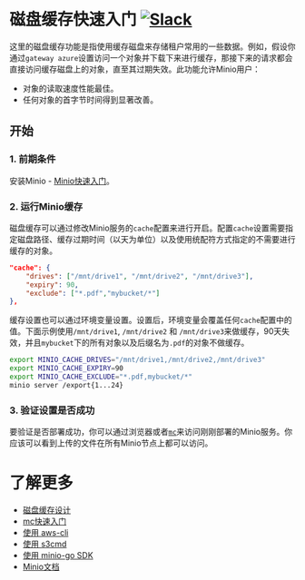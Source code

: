 # 磁盘缓存快速入门 [![Slack](https://slack.min.io/slack?type=svg)](https://slack.min.io)

这里的磁盘缓存功能是指使用缓存磁盘来存储租户常用的一些数据。例如，假设你通过`gateway azure`设置访问一个对象并下载下来进行缓存，那接下来的请求都会直接访问缓存磁盘上的对象，直至其过期失效。此功能允许Minio用户：
- 对象的读取速度性能最佳。
- 任何对象的首字节时间得到显著改善。

## 开始

### 1. 前期条件
安装Minio - [Minio快速入门](https://docs.min.io/docs/minio-quickstart-guide)。

### 2. 运行Minio缓存
磁盘缓存可以通过修改Minio服务的`cache`配置来进行开启。配置`cache`设置需要指定磁盘路径、缓存过期时间（以天为单位）以及使用统配符方式指定的不需要进行缓存的对象。

```json
"cache": {
	"drives": ["/mnt/drive1", "/mnt/drive2", "/mnt/drive3"],
	"expiry": 90,
	"exclude": ["*.pdf","mybucket/*"]
},
```

缓存设置也可以通过环境变量设置。设置后，环境变量会覆盖任何`cache`配置中的值。下面示例使用`/mnt/drive1`, `/mnt/drive2` 和 `/mnt/drive3`来做缓存，90天失效，并且`mybucket`下的所有对象以及后缀名为`.pdf`的对象不做缓存。

```bash
export MINIO_CACHE_DRIVES="/mnt/drive1,/mnt/drive2,/mnt/drive3"
export MINIO_CACHE_EXPIRY=90
export MINIO_CACHE_EXCLUDE="*.pdf,mybucket/*"
minio server /export{1...24}
```

### 3. 验证设置是否成功
要验证是否部署成功，你可以通过浏览器或者[`mc`](https://docs.min.io/docs/minio-client-quickstart-guide)来访问刚刚部署的Minio服务。你应该可以看到上传的文件在所有Minio节点上都可以访问。

# 了解更多
- [磁盘缓存设计](https://github.com/blastbao/minio/blob/master/docs/disk-caching/DESIGN.md)
- [mc快速入门](https://docs.min.io/docs/minio-client-quickstart-guide)
- [使用 aws-cli](https://docs.min.io/docs/aws-cli-with-minio)
- [使用 s3cmd](https://docs.min.io/docs/s3cmd-with-minio)
- [使用 minio-go SDK](https://docs.min.io/docs/golang-client-quickstart-guide)
- [Minio文档](https://docs.min.io)
